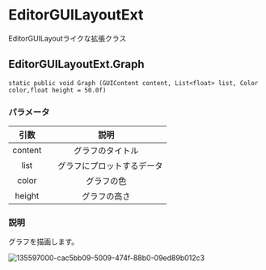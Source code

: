 # EditorGUILayoutExt
EditorGUILayoutライクな拡張クラス

## EditorGUILayoutExt.Graph

```:cs
static public void Graph (GUIContent content, List<float> list, Color color,float height = 50.0f)
```
### パラメータ

|引数|説明|
|:-:|:-:|
|content| グラフのタイトル|
|list|　グラフにプロットするデータ|
|color| グラフの色|
|height |グラフの高さ|

### 説明

グラフを描画します。

![135597000-cac5bb09-5009-474f-88b0-09ed89b012c3](https://user-images.githubusercontent.com/29646672/135797230-a0d9825b-6c8a-4543-bffc-ee65a456dcc3.gif)
